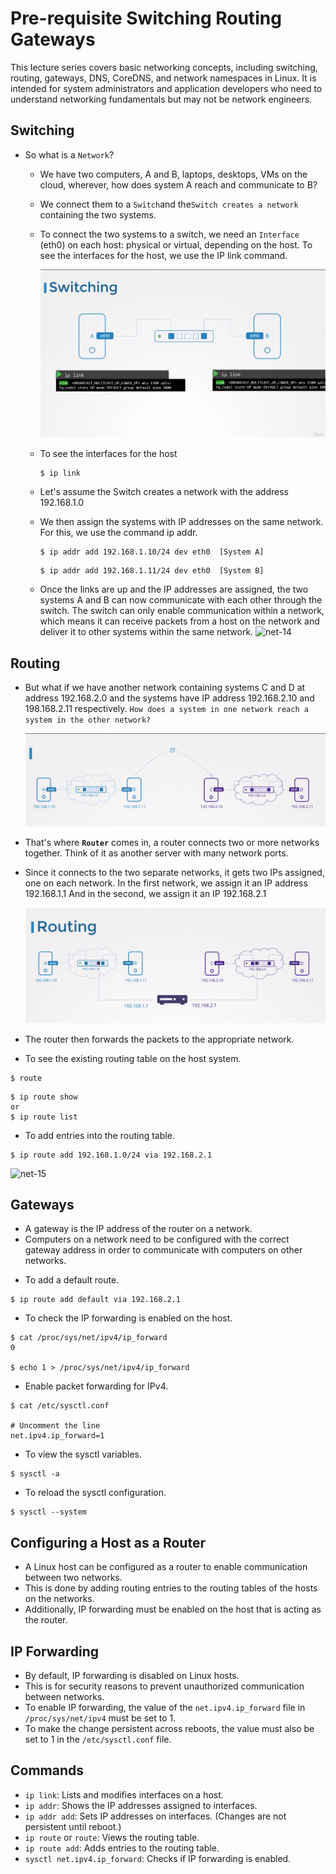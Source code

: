 # Pre-requisite Switching Routing Gateways

This lecture series covers basic networking concepts, including switching, routing, gateways, DNS, CoreDNS, and network namespaces in Linux. It is intended for system administrators and application developers who need to understand networking fundamentals but may not be network engineers.

## Switching

* So what is a `Network`?
  
  - We have two computers, A and B, laptops, desktops, VMs on the cloud, wherever, how does system A reach and communicate to B?
  - We connect them to a `Switch`and the`Switch creates a network` containing the two systems.
  - To connect the two systems to a switch, we need an `Interface` (eth0) on each host: physical or virtual, depending on the host. To see the interfaces for the host, we use the IP link command.
    
    ![switch](../../images/switch.png)
  - To see the interfaces for the host
    
    ```
    $ ip link
    ```
  - Let's assume the Switch creates a network with the address 192.168.1.0
  - We then assign the systems with IP addresses on the same network. For this, we use the command ip addr.
    
    ```
    $ ip addr add 192.168.1.10/24 dev eth0  [System A]
    ```
    
    ```
    $ ip addr add 192.168.1.11/24 dev eth0  [System B]
    ```
  - Once the links are up and the IP addresses are assigned, the two systems A and B can now communicate with each other through the switch. The switch can only enable communication within a network, which means it can receive packets from a host on the network and deliver it to other systems within the same network.
    ![net-14](../../images/net14.PNG)

## Routing

- But what if we have another network containing systems C and D at address 192.168.2.0 and the systems have IP address 192.168.2.10 and 198.168.2.11 respectively. `How does a system in one network reach a system in the other network?`
  
  ![net-14](../../images/switch2.png)

* That's where **`Router`** comes in, a router connects two or more networks together. Think of it as another server with many network ports.
* Since it connects to the two separate networks, it gets two IPs assigned, one on each network. In the first network, we assign it an IP address 192.168.1.1 And in the second, we assign it an IP 192.168.2.1

  ![net-14](../../images/switch3.png)
* The router then forwards the packets to the appropriate network.

- To see the existing routing table on the host system.

```
$ route
```

```
$ ip route show
or
$ ip route list
```

- To add entries into the routing table.

```
$ ip route add 192.168.1.0/24 via 192.168.2.1
```

![net-15](../../images/net15.PNG)

## Gateways

* A gateway is the IP address of the router on a network.
* Computers on a network need to be configured with the correct gateway address in order to communicate with computers on other networks.

- To add a default route.

```
$ ip route add default via 192.168.2.1
```

- To check the IP forwarding is enabled on the host.

```
$ cat /proc/sys/net/ipv4/ip_forward
0

$ echo 1 > /proc/sys/net/ipv4/ip_forward
```

- Enable packet forwarding for IPv4.

```
$ cat /etc/sysctl.conf

# Uncomment the line
net.ipv4.ip_forward=1
```

- To view the sysctl variables.

```
$ sysctl -a
```

- To reload the sysctl configuration.

```
$ sysctl --system
```

## Configuring a Host as a Router

* A Linux host can be configured as a router to enable communication between two networks.
* This is done by adding routing entries to the routing tables of the hosts on the networks.
* Additionally, IP forwarding must be enabled on the host that is acting as the router.

## IP Forwarding

* By default, IP forwarding is disabled on Linux hosts.
* This is for security reasons to prevent unauthorized communication between networks.
* To enable IP forwarding, the value of the `net.ipv4.ip_forward` file in `/proc/sys/net/ipv4` must be set to 1.
* To make the change persistent across reboots, the value must also be set to 1 in the `/etc/sysctl.conf` file.

## Commands

* `ip link`: Lists and modifies interfaces on a host.
* `ip addr`: Shows the IP addresses assigned to interfaces.
* `ip addr add`: Sets IP addresses on interfaces. (Changes are not persistent until reboot.)
* `ip route` or `route`: Views the routing table.
* `ip route add`: Adds entries to the routing table.
* `sysctl net.ipv4.ip_forward`: Checks if IP forwarding is enabled.

